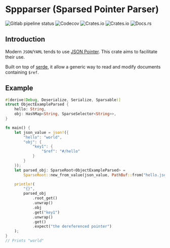 # Sppparser (Sparsed Pointer Parser)

![Gitlab pipeline status](https://img.shields.io/gitlab/pipeline/basiliq/sppparse/master)
![Codecov](https://img.shields.io/codecov/c/gitlab/basiliq/sppparse?token=THQK5HQAR8)
![Crates.io](https://img.shields.io/crates/l/sppparse?label=license)
![Crates.io](https://img.shields.io/crates/v/sppparse)
![Docs.rs](https://docs.rs/sppparse/badge.svg)
## Introduction

Modern `JSON`/`YAML` tends to use [JSON Pointer](https://tools.ietf.org/html/rfc6901). This crate aims to facilitate their use.

Built on top of [serde](https://serde.rs/), it allow a generic way to read and modify documents containing `$ref`.

## Example

```rust
#[derive(Debug, Deserialize, Serialize, Sparsable)]
struct ObjectExampleParsed {
    hello: String,
    obj: HashMap<String, SparseSelector<String>>,
}

fn main() {
    let json_value = json!({
        "hello": "world",
        "obj": {
            "key1": {
                "$ref": "#/hello"
            }
        }
    });
    let parsed_obj: SparseRoot<ObjectExampleParsed> =
        SparseRoot::new_from_value(json_value, PathBuf::from("hello.json"), vec![]).unwrap();

    println!(
        "{}",
        parsed_obj
            .root_get()
            .unwrap()
            .obj
            .get("key1")
            .unwrap()
            .get()
            .expect("the dereferenced pointer")
    );
}
// Prints "world"
```
